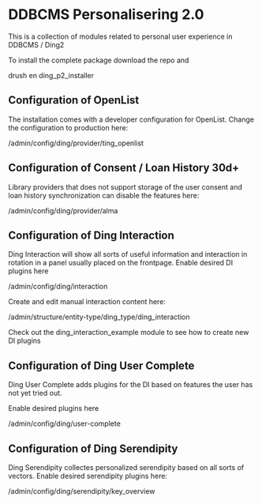 # DDBCMS Personalisering 2.0 #

This is a collection of modules related to personal user experience in DDBCMS / Ding2

To install the complete package download the repo and

drush en ding_p2_installer

## Configuration of OpenList ##
The installation comes with a developer configuration for OpenList.
Change the configuration to production here:

/admin/config/ding/provider/ting_openlist

## Configuration of Consent / Loan History 30d+ ##

Library providers that does not support storage of the user consent and loan history synchronization can disable the features here:

/admin/config/ding/provider/alma

## Configuration of Ding Interaction ##

Ding Interaction will show all sorts of useful information and interaction in rotation in a panel usually placed on the frontpage.
Enable desired DI plugins here

/admin/config/ding/interaction

Create and edit manual interaction content here:

/admin/structure/entity-type/ding_type/ding_interaction

Check out the ding_interaction_example module to see how to create new DI plugins

## Configuration of Ding User Complete ##

Ding User Complete adds plugins for the DI based on features the user has not yet tried out.

Enable desired plugins here

/admin/config/ding/user-complete

## Configuration of Ding Serendipity ##

Ding Serendipity collectes personalized serendipity based on all sorts of vectors. 
Enable desired serendipity plugins here:

/admin/config/ding/serendipity/key_overview


